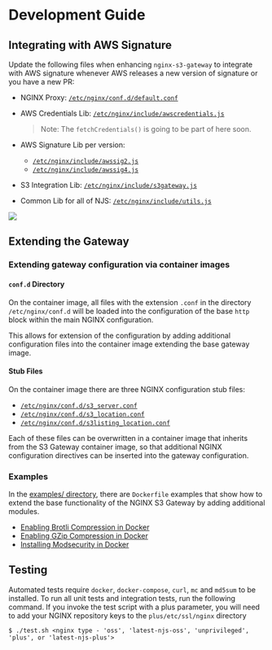 # Development Guide

## Integrating with AWS Signature

Update the following files when enhancing `nginx-s3-gateway` to integrate with AWS signature whenever AWS releases a new version of signature or you have a new PR:

- NGINX Proxy: [`/etc/nginx/conf.d/default.conf`](/common/etc/nginx/templates/gateway/s3_location.conf.template)
- AWS Credentials Lib: [`/etc/nginx/include/awscredentials.js`](/common/etc/nginx/include/awscredentials.js)

  > Note: The `fetchCredentials()` is going to be part of here soon.

- AWS Signature Lib per version:

  - [`/etc/nginx/include/awssig2.js`](/common/etc/nginx/include/awssig2.js)
  - [`/etc/nginx/include/awssig4.js`](/common/etc/nginx/include/awssig4.js)

- S3 Integration Lib: [`/etc/nginx/include/s3gateway.js`](/common/etc/nginx/include/s3gateway.js)
- Common Lib for all of NJS: [`/etc/nginx/include/utils.js`](/common/etc/nginx/include/utils.js)

![](./img/nginx-s3-gateway-signature-flow.png)

## Extending the Gateway

### Extending gateway configuration via container images

#### `conf.d` Directory

On the container image, all files with the extension `.conf` in the
directory `/etc/nginx/conf.d` will be loaded into the configuration
of the base `http` block within the main NGINX configuration.

This allows for extension of the configuration by adding additional
configuration files into the container image extending the base
gateway image.

#### Stub Files

On the container image there are three NGINX configuration stub files:

- [`/etc/nginx/conf.d/s3_server.conf`](/common/etc/nginx/templates/gateway/s3_location.conf.template)
- [`/etc/nginx/conf.d/s3_location.conf`](/common/etc/nginx/templates/gateway/s3_server.conf.template)
- [`/etc/nginx/conf.d/s3listing_location.conf`](/common/etc/nginx/templates/gateway/s3listing_location.conf.template)

Each of these files can be overwritten in a container image that inherits
from the S3 Gateway container image, so that additional NGINX configuration
directives can be inserted into the gateway configuration.

### Examples

In the [examples/ directory](/examples), there are `Dockerfile` examples that
show how to extend the base functionality of the NGINX S3 Gateway by adding
additional modules.

- [Enabling Brotli Compression in Docker](/examples/brotli-compression)
- [Enabling GZip Compression in Docker](/examples/gzip-compression)
- [Installing Modsecurity in Docker](/examples/modsecurity)

## Testing

Automated tests require `docker`, `docker-compose`, `curl`, `mc` and `md5sum` to be
installed. To run all unit tests and integration tests, run the following command.
If you invoke the test script with a plus parameter, you will need to add your
NGINX repository keys to the `plus/etc/ssl/nginx` directory

```
$ ./test.sh <nginx type - 'oss', 'latest-njs-oss', 'unprivileged', 'plus', or 'latest-njs-plus'>
```
